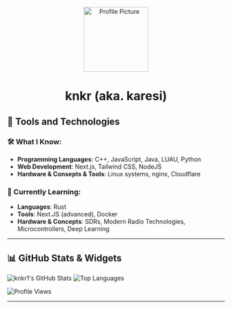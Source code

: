 <p align="center">
  <img src="https://github.com/knkr1.png" alt="Profile Picture" width="150" height="150">
</p>

<h1 align="center">knkr (aka. karesi)</h1>

## 🚀 Tools and Technologies

### 🛠️ What I Know:
- **Programming Languages**: C++, JavaScript, Java, LUAU, Python
- **Web Development**: Next.js, Tailwind CSS, NodeJS
- **Hardware & Consepts & Tools**: Linux systems, nginx, Cloudflare

### 🌱 Currently Learning:
- **Languages**: Rust
- **Tools**: Next.JS (advanced), Docker
- **Hardware & Concepts**: SDRs, Modern Radio Technologies, Microcontrollers, Deep Learning 

---

## 📊 GitHub Stats & Widgets

![knkr1's GitHub Stats](https://github-readme-stats.vercel.app/api?username=knkr1&show_icons=true&theme=radical)
![Top Languages](https://github-readme-stats.vercel.app/api/top-langs/?username=knkr1&layout=compact&theme=radical)

![Profile Views](https://komarev.com/ghpvc/?username=knkr1&color=blue)

---
